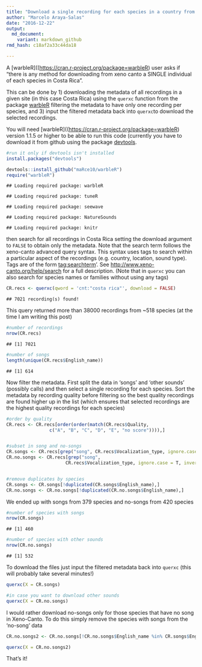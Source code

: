 ```yaml
---
title: "Download a single recording for each species in a country from Xeno-Canto"
author: "Marcelo Araya-Salas"
date: "2016-12-22"
output: 
  md_document:
    variant: markdown_github
rmd_hash: c18af2a33c44da18

---
```


A \[warbleR\]((<https://cran.r-project.org/package=warbleR>) user asks
if “there is any method for downloading from xeno canto a SINGLE
individual of each species in Costa Rica”.

This can be done by 1) downloading the metadata of all recordings in a
given site (in this case Costa Rica) using the `querxc` function from
the package
[warbleR]((https://cran.r-project.org/package=warbleR)%20(which%20searches%20and%20downloads%20recordings%20from%20%5BXeno-Canto%5D(http://www.xeno-canto.org)),%202)
filtering the metadata to have only one recording per species, and 3)
input the filtered metadata back into `querxc`to download the selected
recordings.

You will need \[warbleR\]((<https://cran.r-project.org/package=warbleR>)
version 1.1.5 or higher to be able to run this code (currently you have
to download it from github using the package
[devtools]((https://cran.r-project.org/package=devtools)).

``` r
#run it only if devtools isn't installed
install.packages("devtools")

devtools::install_github("maRce10/warbleR")
require("warbleR")
```

    ## Loading required package: warbleR

    ## Loading required package: tuneR

    ## Loading required package: seewave

    ## Loading required package: NatureSounds

    ## Loading required package: knitr

then search for all recordings in Costa Rica setting the download
argument to `FALSE` to obtain only the metadata. Note that the search
term follows the xeno-canto advanced query syntax. This syntax uses tags
to search within a particular aspect of the recordings (e.g. country,
location, sound type). Tags are of the form <tag:searchterm>’. See
<http://www.xeno-canto.org/help/search> for a full description. (Note
that in `querxc` you can also search for species names or families
without using any tags)

``` r
CR.recs <- querxc(qword = 'cnt:"costa rica"', download = FALSE)
```

    ## 7021 recording(s) found!

This query returned more than 38000 recordings from \~518 species (at
the time I am writing this post)

``` r
#number of recordings
nrow(CR.recs)
```

    ## [1] 7021

``` r
#number of songs
length(unique(CR.recs$English_name))
```

    ## [1] 614

Now filter the metadata. First split the data in ‘songs’ and ‘other
sounds’ (possibly calls) and then select a single recording for each
species. Sort the metadata by recording quality before filtering so the
best quality recordings are found higher up in the list (which ensures
that selected recordings are the highest quality recordings for each
species)

``` r
#order by quality
CR.recs <- CR.recs[order(order(match(CR.recs$Quality, 
                c("A", "B", "C", "D", "E", "no score")))),]


#subset in song and no-songs
CR.songs <- CR.recs[grep("song", CR.recs$Vocalization_type, ignore.case = T),]
CR.no.songs <- CR.recs[grep("song", 
                      CR.recs$Vocalization_type, ignore.case = T, invert = T),]


#remove duplicates by species
CR.songs <- CR.songs[!duplicated(CR.songs$English_name),]
CR.no.songs <- CR.no.songs[!duplicated(CR.no.songs$English_name),]
```

We ended up with songs from 379 species and no-songs from 420 species

``` r
#number of species with songs
nrow(CR.songs)
```

    ## [1] 460

``` r
#number of species with other sounds
nrow(CR.no.songs)
```

    ## [1] 532

To download the files just input the filtered metadata back into
`querxc` (this will probably take several minutes!)

``` r
querxc(X = CR.songs)

#in case you want to download other sounds
querxc(X = CR.no.songs)
```

I would rather download no-songs only for those species that have no
song in Xeno-Canto. To do this simply remove the species with songs from
the ‘no-song’ data

``` r
CR.no.songs2 <- CR.no.songs[!CR.no.songs$English_name %in% CR.songs$English_name, ]

querxc(X = CR.no.songs2)
```

That’s it!

